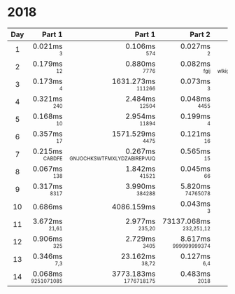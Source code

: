 # 2018

Day | Part 1 | Part 1 | Part 2 | Part 2
:---:|---:|---:|---:|---:
1 | 0.021ms <br/><sub><sup>3</sup></sub> | 0.106ms <br/><sub><sup>574</sup></sub> | 0.027ms <br/><sub><sup>2</sup></sub> | 1443.317ms <br/><sub><sup>452</sup></sub> 
2 | 0.179ms <br/><sub><sup>12</sup></sub> | 0.880ms <br/><sub><sup>7776</sup></sub> | 0.082ms <br/><sub><sup>fgij</sup></sub> | 2.505ms <br/><sub><sup>wlkigsqyfecjqqmnxaktdrhbz</sup></sub> 
3 | 0.173ms <br/><sub><sup>4</sup></sub> | 1631.273ms <br/><sub><sup>111266</sup></sub> | 0.073ms <br/><sub><sup>3</sup></sub> | 0.043ms <br/><sub><sup>266</sup></sub> 
4 | 0.321ms <br/><sub><sup>240</sup></sub> | 2.484ms <br/><sub><sup>12504</sup></sub> | 0.048ms <br/><sub><sup>4455</sup></sub> | 1.023ms <br/><sub><sup>139543</sup></sub> 
5 | 0.168ms <br/><sub><sup>10</sup></sub> | 2.954ms <br/><sub><sup>11894</sup></sub> | 0.199ms <br/><sub><sup>4</sup></sub> | 432.665ms <br/><sub><sup>5310</sup></sub> 
6 | 0.357ms <br/><sub><sup>17</sup></sub> | 1571.529ms <br/><sub><sup>4475</sup></sub> | 0.121ms <br/><sub><sup>16</sup></sub> | 12.981ms <br/><sub><sup>35237</sup></sub> 
7 | 0.215ms <br/><sub><sup>CABDFE</sup></sub> | 0.267ms <br/><sub><sup>GNJOCHKSWTFMXLYDZABIREPVUQ</sup></sub> | 0.565ms <br/><sub><sup>15</sup></sub> | 6.326ms <br/><sub><sup>886</sup></sub> 
8 | 0.067ms <br/><sub><sup>138</sup></sub> | 1.842ms <br/><sub><sup>41521</sup></sub> | 0.045ms <br/><sub><sup>66</sup></sub> | 2.832ms <br/><sub><sup>19990</sup></sub> 
9 | 0.317ms <br/><sub><sup>8317</sup></sub> | 3.990ms <br/><sub><sup>384288</sup></sub> | 5.820ms <br/><sub><sup>74765078</sup></sub> | 293.301ms <br/><sub><sup>3189426841</sup></sub> 
10 | 0.686ms <br/><sub><sup></sup></sub> | 4086.159ms <br/><sub><sup></sup></sub> | 0.043ms <br/><sub><sup>3</sup></sub> | 0.001ms <br/><sub><sup>10243</sup></sub> 
11 | 3.672ms <br/><sub><sup>21,61</sup></sub> | 2.977ms <br/><sub><sup>235,20</sup></sub> | 73137.068ms <br/><sub><sup>232,251,12</sup></sub> | 74019.415ms <br/><sub><sup>237,223,14</sup></sub> 
12 | 0.906ms <br/><sub><sup>325</sup></sub> | 2.729ms <br/><sub><sup>3405</sup></sub> | 8.617ms <br/><sub><sup>999999999374</sup></sub> | 25.514ms <br/><sub><sup>3350000000000</sup></sub> 
13 | 0.346ms <br/><sub><sup>7,3</sup></sub> | 23.162ms <br/><sub><sup>38,72</sup></sub> | 0.127ms <br/><sub><sup>6,4</sup></sub> | 13.127ms <br/><sub><sup>68,27</sup></sub> 
14 | 0.068ms <br/><sub><sup>9251071085</sup></sub> | 3773.183ms <br/><sub><sup>1776718175</sup></sub> | 0.483ms <br/><sub><sup>2018</sup></sub> | 1411.859ms <br/><sub><sup>20220949</sup></sub> 
